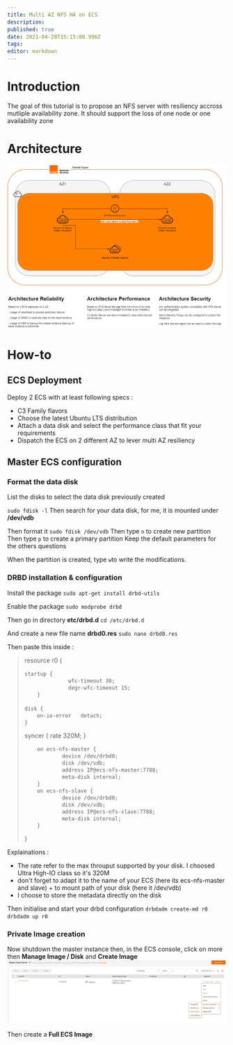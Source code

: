 ```yaml
---
title: Multi AZ NFS HA on ECS
description: 
published: true
date: 2021-04-28T15:15:00.996Z
tags: 
editor: markdown
---
```


# Introduction
The goal of this tutorial is to propose an NFS server with resiliency accross mutliple availability zone. It should support the loss of one node or one availability zone

# Architecture
![ecs_nfs_ha_architecture.png](/uploads/ecs_nfs_ha_architecture.png)

# How-to

## ECS Deployment
Deploy 2 ECS with at least following specs :
- C3 Family flavors
- Choose the latest Ubuntu LTS distribution
- Attach a data disk and select the performance class that fit your requirements
- Dispatch the ECS on 2 different AZ to lever multi AZ resiliency


## Master ECS configuration
### Format the data disk
List the disks to select the data disk previously created

`sudo fdisk -l`
Then search for your data disk, for me, it is mounted under **/dev/vdb**

Then format it 
`sudo fdisk /dev/vdb`
Then type `n` to create new partition
Then type `p` to create a primary partition
Keep the default parameters for the others questions

When the partition is created, type `w`to write the modifications.

### DRBD installation & configuration
Install the package 
`sudo apt-get install drbd-utils`

Enable the package 
`sudo modprobe drbd`

Then go in directory **etc/drbd.d**
`cd /etc/drbd.d`

And create a new file name  **drbd0.res**
`sudo nano drbd0.res`

Then paste this inside : 
> resource r0 {
>  
>     startup {
>                   wfc-timeout 30;
>                   degr-wfc-timeout 15;
>         }
>  
>     disk {
>         on-io-error   detach;
>     }
>  
>    syncer {
>       rate 320M;
>    }
>  
>         on ecs-nfs-master {
>                 device /dev/drbd0;
>                 disk /dev/vdb;
>                 address IP@ecs-nfs-master:7788;
>                 meta-disk internal;
>         }
>         on ecs-nfs-slave {
>                 device /dev/drbd0;
>                 disk /dev/vdb;
>                 address IP@ecs-nfs-slave:7788;
>                 meta-disk internal;
>         }
> }

Explainations : 
- The rate refer to the max throuput supported by your disk. I choosed Ultra High-IO class so it's 320M
- don't forget to adapt it to the name of your ECS (here its ecs-nfs-master and slave) + to mount path of your disk (here it /dev/vdb)
- I choose to store the metadata directly on the disk

Then initialise and start your drbd configuration 
`drbdadm create-md r0`
`drbdadm up r0`

### Private Image creation
Now shutdown the master instance then, in the ECS console, click on more then **Manage Image / Disk** and **Create Image**
![nfs_ha_create_image.png](/uploads/nfs_ha_create_image.png)

Then create a **Full ECS Image**

